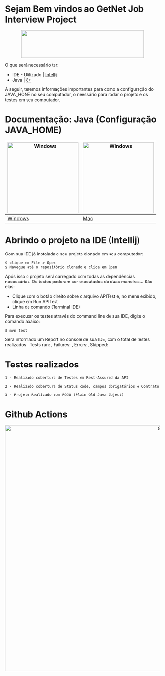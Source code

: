 Sejam Bem vindos ao GetNet Job Interview Project
==================
<p align="center">
 <img src="https://site.getnet.com.br/wp-content/uploads/2021/08/logo-getnet.png" alt=""  width="400" height="90" /> 
</p>
O que será necessário ter:

* IDE  - Utilizado | [Intellij][0]
* Java | [8+][1]




A seguir, teremos informações importantes para como a configuração do JAVA_HONE no seu computador, o neessário para rodar o projeto e os testes em seu computador.  

Documentação: Java (Configuração JAVA_HOME)
==================
| <img src="https://logodownload.org/wp-content/uploads/2016/03/Windows-10-logo-11.png" alt="Windows"  width="230" height="230" /> | <img src="https://archive.org/download/apple-mac-logo-icon-300x300/apple-mac-logo-icon-300x300.png" alt="Windows"  width="230" height="230" /> |
|------------------------------|------------------------------|
| [Windows][2]          	   | [Mac][3]                  |


Abrindo o projeto na IDE (Intellij)
==================

Com sua IDE já instalada e seu projeto clonado em seu computador:

	$ clique em File > Open
	$ Navegue até o repositório clonado e clica em Open

Após isso o projeto será carregado com todas as dependências necessárias. Os testes poderam ser executados de duas maneiras... São elas:

- Clique com o botão direito sobre o arquivo APITest e, no menu exibido, clique em Run APITest
- Linha de comando (Terminal IDE)


Para executar os testes através do command line de sua IDE, digite o comando abaixo:

 	$ mvn test
  
Será informado um Report no console de sua IDE, com o total de testes realizados | Tests run: , Failures: , Errors:, Skipped: . 

 
  
  

Testes realizados
==================

```
1 - Realizado cobertura de Testes em Rest-Assured da API
```

```
2 - Realizado cobertura de Status code, campos obrigatórios e Contrato
```
```
3 - Projeto Realizado com POJO (Plain Old Java Object) 
```

Github Actions
==================
<p align="center">
 <img src="https://i.ibb.co/3N92X6S/Captura-de-Tela-2023-04-25-a-s-12-09-26.png" alt="GetNet"  width="1024" height="800" /> 
</p>


[0]: https://www.jetbrains.com/pt-br/idea/
[1]: https://oracle.com/java/technologies/javase-downloads.html
[2]: https://www.youtube.com/watch?v=bR95QtL24zc&ab_channel=JepApps
[3]: https://www.youtube.com/watch?v=Mi8YpP9TQSs&t=223s&ab_channel=JagadeeshJayachandran
